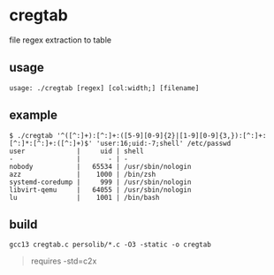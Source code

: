 # cregtab

file regex extraction to table

## usage

`usage: ./cregtab [regex] [col:width;] [filename]`

## example

```
$ ./cregtab '^([^:]+):[^:]+:([5-9][0-9]{2}|[1-9][0-9]{3,}):[^:]+:[^:]*:[^:]+:([^:]+)$' 'user:16;uid:-7;shell' /etc/passwd
user             |     uid | shell
-                |       - | -
nobody           |   65534 | /usr/sbin/nologin
azz              |    1000 | /bin/zsh
systemd-coredump |     999 | /usr/sbin/nologin
libvirt-qemu     |   64055 | /usr/sbin/nologin
lu               |    1001 | /bin/bash
```

## build

`gcc13 cregtab.c persolib/*.c -O3 -static -o cregtab`

> requires -std=c2x
